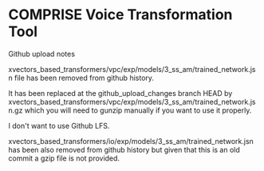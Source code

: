 # COMPRISE Voice Transformation Tool

Github upload notes

xvectors_based_transformers/vpc/exp/models/3_ss_am/trained_network.jsn file has been removed from github history.

It has been replaced at the github_upload_changes branch HEAD by xvectors_based_transformers/vpc/exp/models/3_ss_am/trained_network.jsn.gz which you will need to gunzip manually if you want to use it properly.  

I don't want to use Github LFS.

xvectors_based_transformers/io/exp/models/3_ss_am/trained_network.jsn has been also removed from github history but given that this is an old commit a gzip file is not provided.

